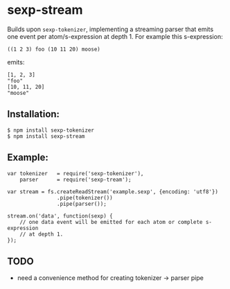 # sexp-stream

Builds upon `sexp-tokenizer`, implementing a streaming parser that emits one event per atom/s-expression at depth 1. For example this s-expression:

	((1 2 3) foo (10 11 20) moose)

emits:

	[1, 2, 3]
	"foo"
	[10, 11, 20]
	"moose"

## Installation:

	$ npm install sexp-tokenizer
	$ npm install sexp-stream

## Example:

	var tokenizer 	= require('sexp-tokenizer'),
		parser		= require('sexp-tream');

	var stream = fs.createReadStream('example.sexp', {encoding: 'utf8'})
					.pipe(tokenizer())
					.pipe(parser());

	stream.on('data', function(sexp) {
		// one data event will be emitted for each atom or complete s-expression
		// at depth 1.
	});

## TODO

  * need a convenience method for creating tokenizer -> parser pipe


